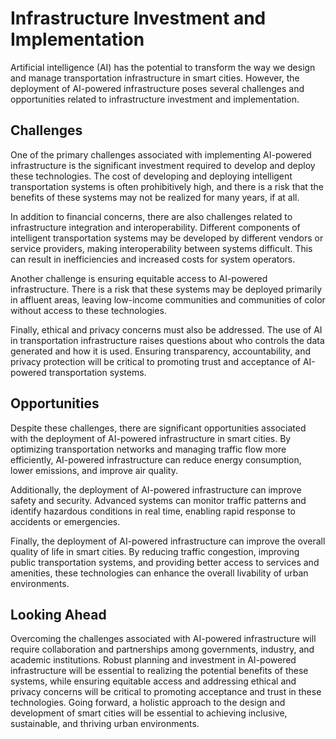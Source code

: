 Infrastructure Investment and Implementation
===========================================================================================================

Artificial intelligence (AI) has the potential to transform the way we design and manage transportation infrastructure in smart cities. However, the deployment of AI-powered infrastructure poses several challenges and opportunities related to infrastructure investment and implementation.

Challenges
----------

One of the primary challenges associated with implementing AI-powered infrastructure is the significant investment required to develop and deploy these technologies. The cost of developing and deploying intelligent transportation systems is often prohibitively high, and there is a risk that the benefits of these systems may not be realized for many years, if at all.

In addition to financial concerns, there are also challenges related to infrastructure integration and interoperability. Different components of intelligent transportation systems may be developed by different vendors or service providers, making interoperability between systems difficult. This can result in inefficiencies and increased costs for system operators.

Another challenge is ensuring equitable access to AI-powered infrastructure. There is a risk that these systems may be deployed primarily in affluent areas, leaving low-income communities and communities of color without access to these technologies.

Finally, ethical and privacy concerns must also be addressed. The use of AI in transportation infrastructure raises questions about who controls the data generated and how it is used. Ensuring transparency, accountability, and privacy protection will be critical to promoting trust and acceptance of AI-powered transportation systems.

Opportunities
-------------

Despite these challenges, there are significant opportunities associated with the deployment of AI-powered infrastructure in smart cities. By optimizing transportation networks and managing traffic flow more efficiently, AI-powered infrastructure can reduce energy consumption, lower emissions, and improve air quality.

Additionally, the deployment of AI-powered infrastructure can improve safety and security. Advanced systems can monitor traffic patterns and identify hazardous conditions in real time, enabling rapid response to accidents or emergencies.

Finally, the deployment of AI-powered infrastructure can improve the overall quality of life in smart cities. By reducing traffic congestion, improving public transportation systems, and providing better access to services and amenities, these technologies can enhance the overall livability of urban environments.

Looking Ahead
-------------

Overcoming the challenges associated with AI-powered infrastructure will require collaboration and partnerships among governments, industry, and academic institutions. Robust planning and investment in AI-powered infrastructure will be essential to realizing the potential benefits of these systems, while ensuring equitable access and addressing ethical and privacy concerns will be critical to promoting acceptance and trust in these technologies. Going forward, a holistic approach to the design and development of smart cities will be essential to achieving inclusive, sustainable, and thriving urban environments.
